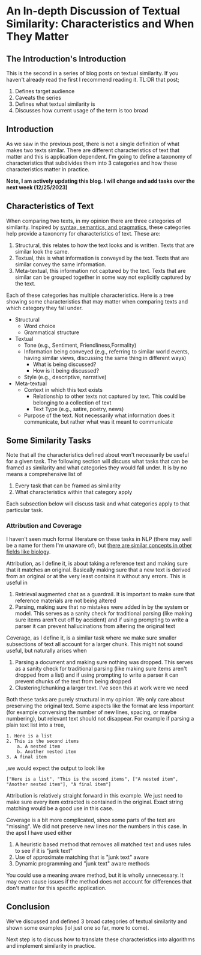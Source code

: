 # An In-depth Discussion of Textual Similarity: Characteristics and When They Matter

## The Introduction's Introduction

This is the second in a series of blog posts on textual similarity. If you haven't already read the first I recommend reading it. TL:DR that post;
1. Defines target audience
2. Caveats the series
3. Defines what textual similarity is
4. Discusses how current usage of the term is too broad

## Introduction
As we saw in the previous post, there is not a single definition of what makes two texts similar. There are different characteristics of text that matter and this 
is application dependent. I'm going to define a taxonomy of characteristics that subdivides them into 3 categories and how these characteristics matter in practice. 

**Note, I am actively updating this blog. I will change and add tasks over the next week (12/25/2023)**

## Characteristics of Text

When comparing two texts, in my opinion there are three categories of similarity. Inspired by [syntax, semantics, and pragmatics](http://www.wu.ece.ufl.edu/books/philosophy/language.html),
these categories help provide a taxonomy for characteristics of text. These are:

1. Structural, this relates to how the text looks and is written. Texts that are similar look the same.
2. Textual, this is what information is conveyed by the text. Texts that are similar convey the same information.
3. Meta-textual, this information not captured by the text. Texts that are similar can be grouped together in some way not explicitly captured by the text.

Each of these categories has multiple characteristics. Here is a tree showing some characteristics that may matter 
when comparing texts and which category they fall under.

- Structural
	- Word choice
	- Grammatical structure
- Textual
	- Tone (e.g., Sentiment, Friendliness,Formality)
	- Information being conveyed (e.g., referring to similar world events, having similar views, discussing the same thing in different ways)
		- What is being discussed?
		- How is it being discussed?
	- Style (e.g., descriptive, narrative)
- Meta-textual
	- Context in which this text exists
		- Relationship to other texts not captured by text. This could be belonging to a collection of text
		- Text Type (e.g., satire, poetry, news)
	- Purpose of the text. Not necessarily what information does it communicate, but rather what was it meant to communicate


## Some Similarity Tasks

Note that all the characteristics defined about won't necessarily be useful for a given task.
The following section will discuss what tasks that can be framed as similarity and what categories they would fall under.
It is by no means a comprehensive list of 
1. Every task that can be framed as similarity
2. What characteristics within that category apply

Each subsection below will discuss task and what categories apply to that particular task.

### Attribution and Coverage

I haven't seen much formal literature on these tasks in NLP (there may well be a name for them I'm unaware of), but [there are similar concepts in other fields like biology](https://en.wikipedia.org/wiki/Sequence_alignment).

Attribution, as I define it, is about taking a reference text and making sure that it matches an original. Basically making sure that a new text is derived
from an original or at the very least contains it without any errors. This is useful in
1. Retrieval augmented chat as a guardrail. It is important to make sure that reference materials are not being altered
2. Parsing, making sure that no mistakes were added in by the system or model. This serves as a sanity check for traditional parsing (like making sure items aren't cut off by accident) and if using prompting to write a parser it can prevent hallucinations from altering the original text


Coverage, as I define it, is a similar task where we make sure smaller subsections of text all account for a larger chunk. This might not sound useful, but naturally arises when
1. Parsing a document and making sure nothing was dropped. This serves as a sanity check for traditional parsing (like making sure items aren't dropped from a list) and if using prompting to write a parser it can prevent chunks of the text from being dropped
2. Clustering/chunking a larger text. I've seen this at work were we need 


Both these tasks are purely structural in my opinion. We only care about preserving the original text. Some aspects like the format are less
important (for example conversing the number of new lines, spacing, or maybe numbering), but relevant text should not disappear. For example if parsing a plain text list into a tree,
```
1. Here is a list
2. This is the second items
	a. A nested item
	b. Another nested item
3. A final item
```
,we would expect the output to look like
```
["Here is a list", "This is the second items", ["A nested item", "Another nested item"], "A final item"]
```

Attribution is relatively straight forward in this example. We just need to make sure every item extracted is contained in the original. Exact string matching would be 
a good use in this case.

Coverage is a bit more complicated, since some parts of the text are "missing". We did not preserve new lines nor the numbers in this case. In the apst I have used either
1. A heuristic based method that removes all matched text and uses rules to see if it is "junk text"
2. Use of approximate matching that is "junk text" aware
3. Dynamic programming and "junk text" aware methods
 
You could use a meaning aware method, but it is wholly unnecessary. It may even cause issues if the method does not account for differences that don't matter for this specific application.

<!--
### Plagiarism

The following section is inspired and draws from the taxonomy presented by [Folytnek et al.](https://dl.acm.org/doi/10.1145/3345317). Structure, meaning,
and metadata maps well to their 5 level taxonomy presenting types of plagiarism: 

1. Characters-preserving plagiarism (Structure)
• Literal plagiarism (copy and paste)
• Possibly with mentioning the source
2. Syntax-preserving plagiarism (Structure)
• Technical disguise
• Synonym substitution
3. Semantics-preserving plagiarism (Structure and meaning)
• Translation
• Paraphrase (mosaic, clause quilts)
4. Idea-preserving plagiarism (Meta-textual)
• Structural plagiarism
• Using concepts and ideas only
5. Ghostwriting (Meta-textual)


#### Structure

##### Copy and Paste/ Quilting

We only need to find exact matches over large enough spans. While for there may be some tweaking required, we can use a strategy that chunks text
and find which are similar.

##### Synonym Substitution

Let's say 
Similar Grammatical Structure. Overall still similar word 

##### quilts


Copy and paste, find exact matches
Insertion and deletion. While this 
Syntax preserving 
#### Meaning
More major rewrites

##### Synonym Substitution

Used in combination with structural simirity techniques could be used to find which strcturally similar Text

#### Meta
Textual Structure (internet historian example)
Concepts and ideas only

### Deduplication 

Deduplication, in the context of two text documents, refers to the process of identifying and removing duplicate texts or documents.
Here are two contexts in which I've used deduplication: 
1) Record cleaning (removing duplicate records in a user facing database)
2) Dataset cleaning (preprocessing for training a model)

The primary difference between those two use cases is the end use.

In the context of permanent record cleaning the end user is the person/people using that data. The cost of a false positive
is high so we may want to be rather strict about what is considered a match.Some records may look alike, but be distinct for business reasons
not readily apparent in the text.

Dataset deduplication effects so we need to understand which characteristic improve downstream performance.
While there is literature showing that deduplication improves in CASE X, CASE Y, it is not readily apparent what characteristics of text are important.
This is a question I intended to broach in a later post (ETA Summer 2024).

#### Structure

#### Meaning

#### Meta

In the context 

### Structural Similarity

These tasks mostly depend on the two texts being compared looking alike. While they may benefit from 
understanding the meaning of the text, some of the most important elements to determining similarity are purely structural.
We will motivate why that is the case for each task.

#### Deduplication of Permanent Records





#### Plagarism

Plagiarism involves finding whether one text was copied from another. There are many common tricks by plagiarists to disguise their theft:
1. Synonym substitution
2. Word insertion and deletion
3. Reordering material
4. Sentence insertion and deletion

With the exception of 1, most of these techniques can easily be detectable only using structural elements.

#### Coverage

Coverage is about verifying if one text contains one or more others. Although I've never seen this formulated as a task in of itself, there are contexts in which you will see this in NLP.

One us of this is verifying that document aggregation was done correctly. I've done this in the context of verifying annotation efforts. Part of the effort required being able to 
1) identify components of the aggregate text
2) verify all texts required were present (without mistakes)

Another use of this would be making sure that text comes from a given source. This is useful in the context of generative models if veryifying coverage source.

### Text level meaning

#### Training level deduplication 

Similarity has been used this way by multiple papers.

It's unclear what approach to deduping is best theoritically, however the approach used to dedupe falls more into this cateogry than deduplication 

#### Information Retrieval

WIP

Frankly I will not be covering IR in the depth it requires nor deserves. I just bring it up as one of the obvious and common examples of NLP tasks.

Mistmatch of text domains, limited word overlap,

#### Translation

WIP

#### Question Answering

WIP

### Metatextual meaning

This category is quite a bit broader and frankly I've only really worked with one type of task I would consider as requiring this level of information

#### Mapping

At work I often need to map regulatory texts to compliance texts. The idea is to make sure an organization has covered all the appropriate risks with procedures.

We couldn't frame this problem as one of the previous categories if we tried
1. These two texts are at completely different levels. They don't look a like, they don't use the same words. 
2. They don't even discuss the same things. The who is not the same. The risk describes what must not happen and the procedure describes what is being done without ever referencing what it prevents explicitely


A more day-to-day example of why mapping things together is hard is that I can describe a trip to the grocery store without ever using the words grocery store. Heck,
you could probably avoid any wording that would make it clear and yet still have someone understand it from context. This is hard and requires world knowledge
I have not seen any model capture. Often the solution involves hand coding or including metadata and using 
algorithms to constrain on what examples models perform analysis.

### Multi-granularity

These categories are not necessarily exclusive. You might want your method to consider multiple of these at once. How much will depend on your application and it's needs. Some applications
may also make sense at multiple of these levels. 

#### Clustering

Depending on what you want to do, clustering algorithms 
-->
## Conclusion

We've discussed and defined 3 broad categories of textual similarity and shown some examples (lol just one so far, more to come). 

Next step is to discuss how to translate these characteristics into algorithms and implement similarity in practice.
